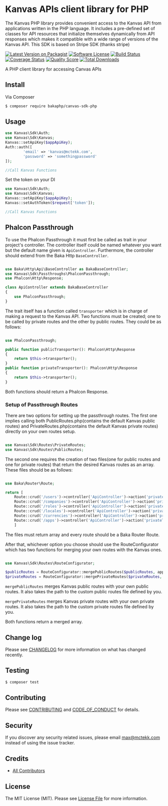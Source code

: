 # Kanvas APIs client library for PHP

The Kanvas PHP library provides convenient access to the Kanvas API from applications written in the PHP language. It includes a pre-defined set of classes for API resources that initialize themselves dynamically from API responses which makes it compatible with a wide range of versions of the Kanvas API. This SDK is based on Stripe SDK (thanks stripe)

[![Latest Version on Packagist][ico-version]][link-packagist]
[![Software License][ico-license]](LICENSE.md)
[![Build Status][ico-travis]][link-travis]
[![Coverage Status][ico-scrutinizer]][link-scrutinizer]
[![Quality Score][ico-code-quality]][link-code-quality]
[![Total Downloads][ico-downloads]][link-downloads]

A PHP client library for accessing Canvas APIs

## Install

Via Composer

``` bash
$ composer require bakaphp/canvas-sdk-php
```

## Usage

``` php
use Kanvas\Sdk\Auth;
use Kanvas\Sdk\Kanvas;
Kanvas::setApiKey($appApiKey);
Auth::auth([
        'email' => 'kanvas@mctekk.com', 
        'password' => 'somethingpassword'
]);

//Call Kanvas Functions
```

Set the token on your DI
``` php
use Kanvas\Sdk\Auth;
use Kanvas\Sdk\Kanvas;
Kanvas::setApiKey($appApiKey);
Kanvas::setAuthToken($request['token']);

//Call Kanvas Functions
```

## Phalcon Passthrough

To use the Phalcon Passthrough it must first be called as trait in your project's controller. The controller itself could be named whatever you want but the default name given is `ApiController`. Furthermore, the controller should extend from the Baka Http `BaseController`.

``` php

use Baka\Http\Api\BaseController as BakaBaseController;
use Kanvas\Sdk\Passthroughs\PhalconPassthrough;
use Phalcon\Http\Response;

class ApiController extends BakaBaseController
{
    use PhalconPassthrough;
}

```
The trait itself has a function called `transporter` which is in charge of making a request to the Kanvas API. Two functions must be created; one to be called by private routes and the other by public routes. They could be as follows:

``` php

use PhalconPassthrough;

public function publicTransporter(): Phalcon\Http\Response
{
    return $this->transporter();
}
public function privateTransporter(): Phalcon\Http\Response
{
    return $this->transporter();
}
```
Both functions should return a Phalcon Response.


### Setup of Passthrough Routes

There are two options for setting up the passthrough routes. The first one implies calling both PublicRoutes.php(contains the default Kanvas public routes) and PrivateRoutes.php(contains the default Kanvas private routes) directly on your own routes setup.

``` php

use Kanvas\Sdk\Routes\PrivateRoutes;
use Kanvas\Sdk\Routes\PublicRoutes;

```

The second one requires the creation of two files(one for public routes and one for private routes) that return the desired Kanvas routes as an array. These files should be as follows:

``` php

use Baka\Router\Route;

return [
    Route::crud('/users')->controller('ApiController')->action('privateTransporter')->notVia('post'),
    Route::crud('/companies')->controller('ApiController')->action('privateTransporter'),
    Route::crud('/roles')->controller('ApiController')->action('privateTransporter'),
    Route::crud('/locales')->controller('ApiController')->action('privateTransporter'),
    Route::crud('/currencies')->controller('ApiController')->action('privateTransporter'),
    Route::crud('/apps')->controller('ApiController')->action('privateTransporter')
    ]

```

The files must return array and every route should be a Baka Router Route.


After that, whichever option you choose should use the RouteConfigurator which has two functions for merging your own routes with the Kanvas ones.

``` php

use Kanvas\Sdk\Routes\RouteConfigurator;

$publicRoutes = RouteConfigurator::mergePublicRoutes($publicRoutes, appPath('api/routes/publicRoutes.php'));
$privateRoutes = RouteConfigurator::mergePrivateRoutes($privateRoutes, appPath('api/routes/privateRoutes.php'));

```

`mergePublicRoutes` merges Kanvas public routes with your own public routes. It also takes the path to the custom public routes file defined by you.

`mergePrivateRoutes` merges Kanvas private routes with your own private routes. It also takes the path to the custom private routes file defined by you.

Both functions return a merged array.









## Change log

Please see [CHANGELOG](CHANGELOG.md) for more information on what has changed recently.

## Testing

``` bash
$ composer test
```

## Contributing

Please see [CONTRIBUTING](CONTRIBUTING.md) and [CODE_OF_CONDUCT](CODE_OF_CONDUCT.md) for details.

## Security

If you discover any security related issues, please email max@mctekk.com instead of using the issue tracker.

## Credits

- [All Contributors][link-contributors]

## License

The MIT License (MIT). Please see [License File](LICENSE.md) for more information.

[ico-version]: https://img.shields.io/packagist/v/bakaphp/canvas-sdk-php.svg?style=flat-square
[ico-license]: https://img.shields.io/badge/license-MIT-brightgreen.svg?style=flat-square
[ico-travis]: https://img.shields.io/travis/bakaphp/canvas-sdk-php/master.svg?style=flat-square
[ico-scrutinizer]: https://img.shields.io/scrutinizer/coverage/g/bakaphp/canvas-sdk-php.svg?style=flat-square
[ico-code-quality]: https://img.shields.io/scrutinizer/g/bakaphp/canvas-sdk-php.svg?style=flat-square
[ico-downloads]: https://img.shields.io/packagist/dt/bakaphp/canvas-sdk-php.svg?style=flat-square

[link-packagist]: https://packagist.org/packages/bakaphp/canvas-sdk-php
[link-travis]: https://travis-ci.org/bakaphp/canvas-sdk-php
[link-scrutinizer]: https://scrutinizer-ci.com/g/bakaphp/canvas-sdk-php/code-structure
[link-code-quality]: https://scrutinizer-ci.com/g/bakaphp/canvas-sdk-php
[link-downloads]: https://packagist.org/packages/bakaphp/canvas-sdk-php
[link-contributors]: ../../contributors
